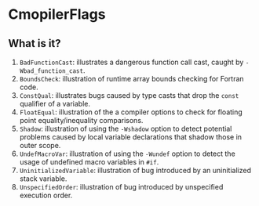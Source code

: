 # CmopilerFlags

## What is it?
1. `BadFunctionCast`: illustrates a dangerous function call cast, caught
    by `-Wbad_function_cast`.
1. `BoundsCheck`: illustration of runtime array bounds checking for
    Fortran code.
1. `ConstQual`: illustrates bugs caused by type casts that drop the `const`
    qualifier of a variable.
1. `FloatEqual`: illustration of the a compiler options to check for
    floating point equality/inequality comparisons.
1. `Shadow`: illustration of using the `-Wshadow` option to detect
    potential problems caused by local variable declarations that shadow
    those in outer scope.
1. `UndefMacroVar`: illustration of using the `-Wundef` option to detect
    the usage of undefined macro variables in `#if`.
1. `UninitializedVariable`: illustration of bug introduced by an
    uninitialized stack variable.
1. `UnspecifiedOrder`: illustration of bug introduced by unspecified
    execution order.
